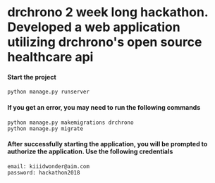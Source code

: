 # drchrono 2 week long hackathon. Developed a web application utilizing drchrono's open source healthcare api


#### Start the project 
    python manage.py runserver

#### If you get an error, you may need to run the following commands
    python manage.py makemigrations drchrono
    python manage.py migrate 


#### After successfully starting the application, you will be prompted to authorize the application. Use the following credentials 

    email: kiiidwonder@aim.com
    password: hackathon2018